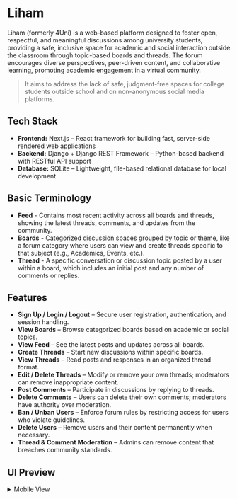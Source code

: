 # Liham

Liham (formerly 4Uni) is a web-based platform designed to foster open, respectful, and meaningful discussions among university students, providing a safe, inclusive space for academic and social interaction outside the classroom through topic-based boards and threads. The forum encourages diverse perspectives, peer-driven content, and collaborative learning, promoting academic engagement in a virtual community.

> It aims to address the lack of safe, judgment-free spaces for college students outside school and on non-anonymous social media platforms.

## Tech Stack 
- **Frontend:** Next.js – React framework for building fast, server-side rendered web applications
- **Backend:** Django + Django REST Framework – Python-based backend with RESTful API support
- **Database:** SQLite – Lightweight, file-based relational database for local development

## Basic Terminology
- **Feed** - Contains most recent activity across all boards and threads, showing the latest threads, comments, and updates from the community.
- **Boards** - Categorized discussion spaces grouped by topic or theme, like a forum category where users can view and create threads specific to that subject (e.g., Academics, Events, etc.).
- **Thread** - A specific conversation or discussion topic posted by a user within a board, which includes an initial post and any number of comments or replies. 

## Features
- **Sign Up / Login / Logout** – Secure user registration, authentication, and session handling.
- **View Boards** – Browse categorized boards based on academic or social topics.
- **View Feed** – See the latest posts and updates across all boards.
- **Create Threads** – Start new discussions within specific boards.
- **View Threads** – Read posts and responses in an organized thread format.
- **Edit / Delete Threads** – Modify or remove your own threads; moderators can remove inappropriate content.
- **Post Comments** – Participate in discussions by replying to threads.
- **Delete Comments** – Users can delete their own comments; moderators have authority over moderation.
- **Ban / Unban Users** – Enforce forum rules by restricting access for users who violate guidelines.
- **Delete Users** – Remove users and their content permanently when necessary.
- **Thread & Comment Moderation** – Admins can remove content that breaches community standards.

## UI Preview 
<details>
  <summary>Mobile View</summary>

  <br>

  ![Sign Up / Login UI](https://github.com/user-attachments/assets/c302cc68-a61f-44eb-844e-4c0830aca5fb)

  ![Feed / Boards UI](https://github.com/user-attachments/assets/216a9c28-f09c-45fc-a624-58e00368271d)

  ![Thread/ Comment UI](https://github.com/user-attachments/assets/0c923317-6889-403d-99c5-219decd03c40)

  ![User Management UI](https://github.com/user-attachments/assets/f56bb874-3469-44c6-8b6d-83fc77fb6f5c)

</details>
